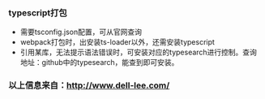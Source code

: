 ### typescript打包
- 需要tsconfig.json配置，可从官网查询
- webpack打包时，出安装ts-loader以外，还需安装typescript
- 引用某库，无法提示语法错误时，可安装对应的typesearch进行控制。查询地址：github中的typesearch，能查到即可安装。


### 以上信息来自：http://www.dell-lee.com/